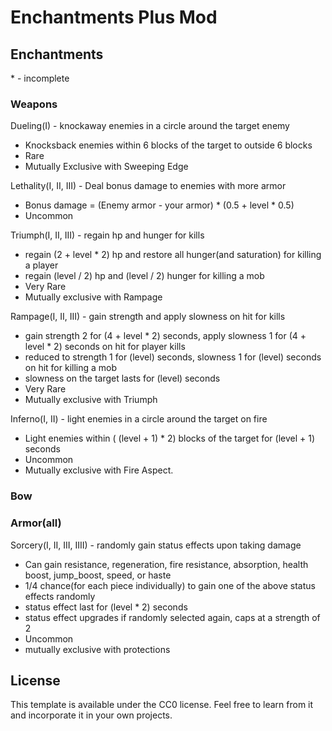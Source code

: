 # Enchantments Plus Mod

## Enchantments
\* - incomplete
### Weapons
Dueling(I) - knockaway enemies in a circle around the target enemy
  - Knocksback enemies within 6 blocks of the target to outside 6 blocks
  - Rare
  - Mutually Exclusive with Sweeping Edge

  
Lethality(I, II, III) - Deal bonus damage to enemies with more armor
  - Bonus damage = (Enemy armor - your armor) * (0.5 + level * 0.5)
  - Uncommon
  
Triumph(I, II, III) - regain hp and hunger for kills
  - regain (2 + level * 2) hp and restore all hunger(and saturation) for killing a player
  - regain (level / 2) hp and (level / 2) hunger for killing a mob
  - Very Rare
  - Mutually exclusive with Rampage
  
Rampage(I, II, III) - gain strength and apply slowness on hit for kills
  - gain strength 2 for (4 + level * 2) seconds, apply slowness 1 for (4 + level * 2) seconds on hit for player kills
  - reduced to strength 1 for (level) seconds, slowness 1 for (level) seconds on hit for killing a mob
  - slowness on the target lasts for (level) seconds
  - Very Rare
  - Mutually exclusive with Triumph
 
Inferno(I, II) - light enemies in a circle around the target on fire
  - Light enemies within ( (level + 1) * 2) blocks of the target for (level + 1) seconds
  - Uncommon
  - Mutually exclusive with Fire Aspect.
### Bow


### Armor(all)
Sorcery(I, II, III, IIII) - randomly gain status effects upon taking damage
  - Can gain resistance, regeneration, fire resistance, absorption, health boost, jump_boost, speed, or haste
  - 1/4 chance(for each piece individually) to gain one of the above status effects randomly
  - status effect last for (level * 2) seconds
  - status effect upgrades if randomly selected again, caps at a strength of 2
  - Uncommon
  - mutually exclusive with protections
  
## License

This template is available under the CC0 license. Feel free to learn from it and incorporate it in your own projects.
